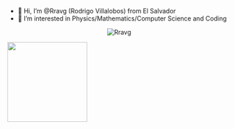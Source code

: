 - 👋 Hi, I’m @Rravg (Rodrigo Villalobos) from El Salvador
- 👀 I’m interested in Physics/Mathematics/Computer Science and Coding

<!---
Rravg/Rravg is a ✨ special ✨ repository because its `README.md` (this file) appears on your GitHub profile.
You can click the Preview link to take a look at your changes.
--->
<p align="center"><img src="https://github-profile-trophy.vercel.app/?username=Rravg&theme=onedark" alt="Rravg" /></a> </p>

<p align="left">
<a href="https://github.com/Rravg">
  <img height="180em" src="https://github-readme-stats-eight-theta.vercel.app/api/top-langs/?username=Rravg&layout=compact&langs_count=12&theme=midnight-purple"/>
</a>
</p>
